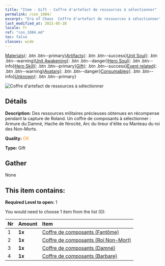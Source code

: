 ```yaml
---
title: "Item - Gift - Coffre d'artefact de ressources à sélectionner"
permalink: /con_1084/
excerpt: "Era of Chaos  Coffre d'artefact de ressources à sélectionner"
last_modified_at: 2021-05-28
locale: fr
ref: "con_1084.md"
toc: false
classes: wide
---
```

 [Materials](/ItemsFR/){: .btn .btn--primary}[Artifacts](/ItemsFR/Artifacts/){: .btn .btn--success}[Unit Soul](/ItemsFR/UnitSoul/){: .btn .btn--warning}[Unit Awakening](/ItemsFR/UnitAwakening/){: .btn .btn--danger}[Hero Soul](/ItemsFR/HeroSoul/){: .btn .btn--info}[Hero Skill](/ItemsFR/HeroSkill/){: .btn .btn--primary}[Gift](/ItemsFR/Gift/){: .btn .btn--success}[Event related](/ItemsFR/Events/){: .btn .btn--warning}[Avatars](/ItemsFR/Avatars/){: .btn .btn--danger}[Consumables](/ItemsFR/Consumables/){: .btn .btn--info}[Unknown](/ItemsFR/Unknown/){: .btn .btn--primary}

 ![Coffre d'artefact de ressources à sélectionner](/images/t/i_907066.png)

## Détails
 **Description:** Des ressources militaires précieuses obtenues en récompense pendant la capture de Roland. Un coffre de composants à sélectionner : Armure du Damné, Hache de férocité, Arc du tireur d'élite ou Manteau du roi des Non-Morts.

 **Quality:** <span style="color: #FF8C00">OK</span>

 **Type:** Gift

## Gather

  None

## This item contains:

 **Required Level to open:** 1

 You would need to choose 1 item from the list (0):

  | Nr | Amount |     Item    |
  |:---|:-------|:------------|
  | 1 |  **1x** | [Coffre de composants (Fantôme)](/ItemsFR/con_1339/) |  | 
  | 2 |  **1x** | [Coffre de composants (Roi Non-Mort)](/ItemsFR/con_1340/) |  | 
  | 3 |  **1x** | [Coffre de composants (Damné)](/ItemsFR/con_1341/) |  | 
  | 4 |  **1x** | [Coffre de composants (Barbare)](/ItemsFR/con_1342/) |  | 
